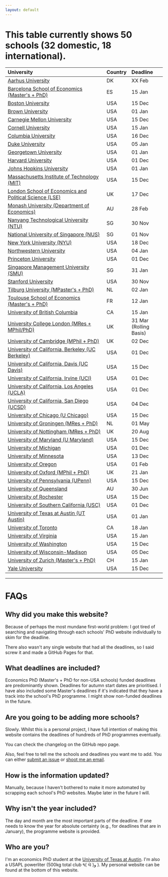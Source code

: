 ```yaml
---
layout: default
---
```


# This table currently shows 50 schools (32 domestic, 18 international).

| University                                                                                                                                             | Country | Deadline |
|:-------------------------------------------------------------------------------------------------------------------------------------------------------|:--------|:---------|
| [Aarhus University](https://bss.au.dk/en/research/phd/application/assessment-procedure)                                                                | DK      | XX Feb   |
| [Barcelona School of Economics (Master's + PhD)](https://bse.eu/study/masters-programs/upf-phd-track)                                                  | ES      | 15 Jan   |
| [Boston University](https://www.bu.edu/econ/phd/admissions/)                                                                                           | USA     | 15 Dec   |
| [Brown University](https://www.brown.edu/graduateprograms/economics-phd)                                                                               | USA     | 01 Jan   |
| [Carnegie Mellon University](https://www.cmu.edu/tepper/programs/phd/admissions/index.html)                                                            | USA     | 15 Dec   |
| [Cornell University](http://economics.cornell.edu/prospective-incoming-grad-students)                                                                  | USA     | 15 Jan   |
| [Columbia University](https://gsas.columbia.edu/degree-programs/phd-programs/economics)                                                                | USA     | 16 Dec   |
| [Duke University](https://econ.duke.edu/phd-program/prospective-students/application-instructions)                                                     | USA     | 05 Jan   |
| [Georgetown University](https://econ.georgetown.edu/academics/phd/admissions/)                                                                         | USA     | 01 Jan   |
| [Harvard University](https://economics.harvard.edu/admissions)                                                                                         | USA     | 01 Dec   |
| [Johns Hopkins University](https://econ.jhu.edu/graduate/for-applicants/)                                                                              | USA     | 01 Jan   |
| [Massachusetts Institute of Technology (MIT)](http://economics.mit.edu/graduate/online)                                                                | USA     | 15 Dec   |
| [London School of Economics and Political Science (LSE)](http://www.lse.ac.uk/economics/study/research/phd-admissions-faqs)                            | UK      | 17 Dec   |
| [Monash University (Department of Economics)](https://www.monash.edu/business/research/graduate-research-program/doctor-of-philosophy/how-to-apply)    | AU      | 28 Feb   |
| [Nanyang Technological University (NTU)](https://www.ntu.edu.sg/education/graduate-programme/ph.d.-in-economics)                                       | SG      | 30 Nov   |
| [National University of Singapore (NUS)](https://fass.nus.edu.sg/ecs/doctor-of-philosophy-economics/)                                                  | SG      | 01 Nov   |
| [New York University (NYU)](http://gsas.nyu.edu/admissions/gsas-application-resource-center/2017-programs--requirements--and-deadlines/economics.html) | USA     | 18 Dec   |
| [Northwestern University](https://www.economics.northwestern.edu/graduate/prospective/admissions.html)                                                 | USA     | 04 Jan   |
| [Princeton University](https://economics.princeton.edu/graduate-program/phd-admissions/)                                                               | USA     | 01 Dec   |
| [Singapore Management University (SMU)](https://economics.smu.edu.sg/phd-economics/apply)                                                              | SG      | 31 Jan   |
| [Stanford University](https://economics.stanford.edu/graduate/applying-stanford)                                                                       | USA     | 30 Nov   |
| [Tilburg University (MPaster's + PhD)](https://www.tilburguniversity.edu/education/masters-programmes/research-master-economics/application)           | NL      | 02 Jan   |
| [Toulouse School of Economics (Master's + PhD)](https://www.tse-fr.eu/admissions?qt-embed_generic_tabs=5#qt-embed_generic_tabs)                        | FR      | 12 Jan   |
| [University of British Columbia](https://economics.ubc.ca/graduate/prospective-students/phd-program/faq/)                                              | CA      | 15 Jan   |
| [University College London (MRes + MPhil/PhD)](https://www.ucl.ac.uk/prospective-students/graduate/research-degrees/economics-mres-mphil-phd)          | UK      | 31 Mar <br /> (Rolling Basis) |
| [University of Cambridge (MPhil + PhD)](https://www.econ.cam.ac.uk/postgraduate-studies/mphil-economic-research/how-and-when-apply)                    | UK      | 02 Dec   |
| [University of California, Berkeley (UC Berkeley)](https://www.econ.berkeley.edu/grad/admissions/instructions)                                         | USA     | 01 Dec   |
| [University of California, Davis (UC Davis)](https://economics.ucdavis.edu/graduate-program/prosp-students/admission-information)                      | USA     | 15 Dec   |
| [University of California, Irvine (UCI)](https://www.economics.uci.edu/grad/admissions.php)                                                            | USA     | 01 Dec   |
| [University of California, Los Angeles (UCLA)](https://economics.ucla.edu/graduate/prospective-students)                                               | USA     | 01 Dec   |
| [University of California, San Diego (UCSD)](https://apply.grad.ucsd.edu/departments/economics)                                                        | USA     | 04 Dec   |
| [University of Chicago (U Chicago)](https://economics.uchicago.edu/content/graduate-admissions)                                                        | USA     | 15 Dec   |
| [University of Groningen (MRes + PhD)](https://www.rug.nl/masters/research-master-in-economics-and-business-research/#!requirements)                   | NL      | 01 May   |
| [University of Nottingham (MRes + PhD)](https://www.nottingham.ac.uk/pgstudy/how-to-apply/research.aspx)                                               | UK      | 20 Aug   |
| [University of Maryland (U Maryland)](https://www.econ.umd.edu/graduate/applications-and-admissions-faq)                                               | USA     | 15 Dec   |
| [University of Michigan](https://lsa.umich.edu/econ/doctoral-program/phd-application-process.html)                                                     | USA     | 01 Dec   |
| [University of Minnesota](https://cla.umn.edu/economics/graduate/how-apply-phd-program)                                                                | USA     | 13 Dec   |
| [University of Oregon](https://economics.uoregon.edu/graduate-studies/how-to-apply/)                                                                   | USA     | 01 Feb   |
| [University of Oxford (MPhil + PhD)](https://www.ox.ac.uk/admissions/graduate/courses/mphil-dphil-economics)                                           | UK      | 21 Jan   |
| [University of Pennsylvania (UPenn)](https://economics.sas.upenn.edu/graduate/prospective-students/admissions-information-phd-program-economics)       | USA     | 15 Dec   |
| [University of Queensland](https://future-students.uq.edu.au/study/programs/doctor-philosophy-7501#how-to-apply)                                       | AU      | 30 Jun   |
| [University of Rochester](http://www.sas.rochester.edu/eco/graduate/apply.html)                                                                        | USA     | 15 Dec   |
| [University of Southern California (USC)](https://dornsife.usc.edu/econ/doctoral-admissions/)                                                          | USA     | 01 Dec   |
| [University of Texas at Austin (UT Austin)](https://liberalarts.utexas.edu/economics/phd/Admissions/Requirements.php)                                  | USA     | 01 Jan   |
| [University of Toronto](https://www.economics.utoronto.ca/index.php/index/graduate/phd)                                                                | CA      | 18 Jan   |
| [University of Virginia](https://economics.virginia.edu/admission)                                                                                     | USA     | 15 Jan   |
| [University of Washington](https://econ.washington.edu/graduate-application-procedure-forms)                                                           | USA     | 15 Dec   |
| [University of Wisconsin-Madison](https://econ.wisc.edu/doctoral/admissions/#application-process)                                                      | USA     | 05 Dec   |
| [University of Zurich (Master's + PhD)](https://www.econ.uzh.ch/en/study/phd/zurichgse/faq.html)                                                       | CH      | 15 Jan   |
| [Yale University](https://gsas.yale.edu/admissions/phdmasters-application-process/dates-deadlines)                                                     | USA     | 15 Dec   |

* * *

# FAQs

## Why did you make this website?

Because of perhaps the most mundane first-world problem: I got tired of searching and navigating through each schools' PhD website individually to skim for the deadline.

There also wasn't any single website that had all the deadlines, so I said screw it and made a GitHub Pages for that.

## What deadlines are included?

Economics PhD (Master's + PhD for non-USA schools) funded deadlines are predominantly shown. Deadlines for autumn start dates are prioritised. I have also included some Master's deadlines if it's indicated that they have a track into the school's PhD programme. I might show non-funded deadlines in the future.

## Are you going to be adding more schools?

Slowly. Whilst this is a personal project, I have full intention of making this website contains the deadlines of hundreds of PhD programmes eventually.

You can check the changelog on the GitHub repo page.

Also, feel free to tell me the schools and deadlines you want me to add. You can either [submit an issue](https://github.com/PaulTran47/econ-grad-app-deadlines/issues) or [shoot me an email](mailto:gwong.lee@gmail.com).

## How is the information updated?

Manually, because I haven't bothered to make it more automated by scrapping each school's PhD websites. Maybe later in the future I will.

## Why isn't the year included?

The day and month are the most important parts of the deadline. If one needs to know the year for absolute certainty (e.g., for deadlines that are in January), the programme website is provided.

## Who are you?

I'm an economics PhD student at the [University of Texas at Austin](https://liberalarts.utexas.edu/economics/phd/profile.php?id=plt377). I'm also a USAPL powerliter (500kg total club ٩( ᐛ )و ). My personal website can be found at the bottom of this website.